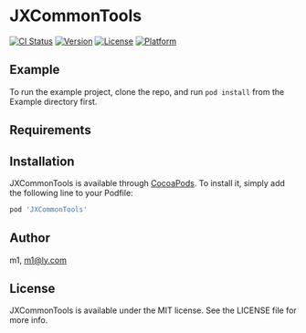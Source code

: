 # JXCommonTools

[![CI Status](https://img.shields.io/travis/m1/JXCommonTools.svg?style=flat)](https://travis-ci.org/m1/JXCommonTools)
[![Version](https://img.shields.io/cocoapods/v/JXCommonTools.svg?style=flat)](https://cocoapods.org/pods/JXCommonTools)
[![License](https://img.shields.io/cocoapods/l/JXCommonTools.svg?style=flat)](https://cocoapods.org/pods/JXCommonTools)
[![Platform](https://img.shields.io/cocoapods/p/JXCommonTools.svg?style=flat)](https://cocoapods.org/pods/JXCommonTools)

## Example

To run the example project, clone the repo, and run `pod install` from the Example directory first.

## Requirements

## Installation

JXCommonTools is available through [CocoaPods](https://cocoapods.org). To install
it, simply add the following line to your Podfile:

```ruby
pod 'JXCommonTools'
```

## Author

m1, m1@ly.com

## License

JXCommonTools is available under the MIT license. See the LICENSE file for more info.
